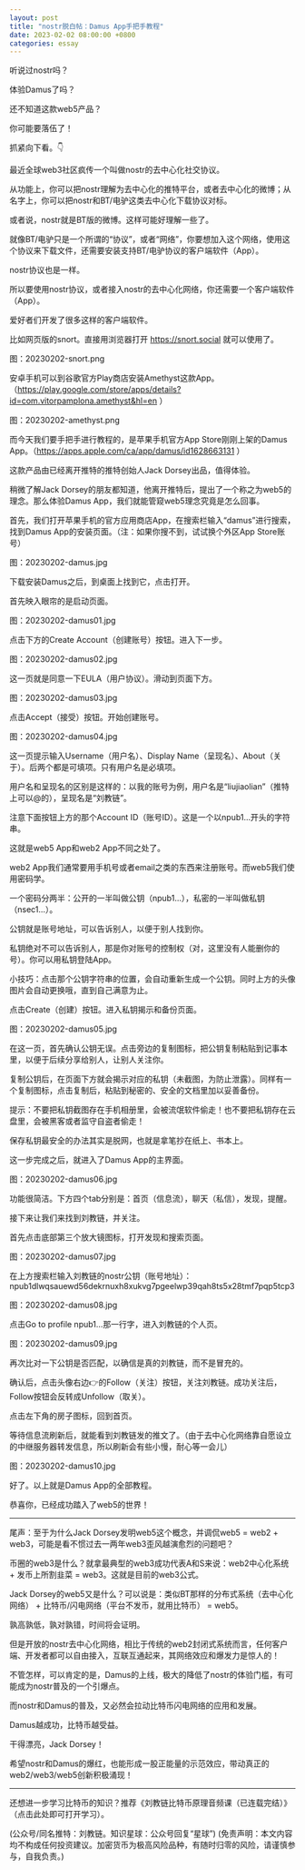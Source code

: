 ```yaml
---
layout: post
title: "nostr脱白帖：Damus App手把手教程"
date: 2023-02-02 08:00:00 +0800
categories: essay
---
```


听说过nostr吗？

体验Damus了吗？

还不知道这款web5产品？

你可能要落伍了！

抓紧向下看。👇

最近全球web3社区疯传一个叫做nostr的去中心化社交协议。

从功能上，你可以把nostr理解为去中心化的推特平台，或者去中心化的微博；从名字上，你可以把nostr和BT/电驴这类去中心化下载协议对标。

或者说，nostr就是BT版的微博。这样可能好理解一些了。

就像BT/电驴只是一个所谓的“协议”，或者“网络”，你要想加入这个网络，使用这个协议来下载文件，还需要安装支持BT/电驴协议的客户端软件（App）。

nostr协议也是一样。

所以要使用nostr协议，或者接入nostr的去中心化网络，你还需要一个客户端软件（App）。

爱好者们开发了很多这样的客户端软件。

比如网页版的snort。直接用浏览器打开 https://snort.social 就可以使用了。

图：20230202-snort.png

安卓手机可以到谷歌官方Play商店安装Amethyst这款App。（https://play.google.com/store/apps/details?id=com.vitorpamplona.amethyst&hl=en ）

图：20230202-amethyst.png

而今天我们要手把手进行教程的，是苹果手机官方App Store刚刚上架的Damus App。（https://apps.apple.com/ca/app/damus/id1628663131 ）

这款产品由已经离开推特的推特创始人Jack Dorsey出品，值得体验。

稍微了解Jack Dorsey的朋友都知道，他离开推特后，提出了一个称之为web5的理念。那么体验Damus App，我们就能管窥web5理念究竟是怎么回事。

首先，我们打开苹果手机的官方应用商店App，在搜索栏输入“damus”进行搜索，找到Damus App的安装页面。（注：如果你搜不到，试试换个外区App Store账号）

图：20230202-damus.jpg

下载安装Damus之后，到桌面上找到它，点击打开。

首先映入眼帘的是启动页面。

图：20230202-damus01.jpg

点击下方的Create Account（创建账号）按钮。进入下一步。

图：20230202-damus02.jpg

这一页就是同意一下EULA（用户协议）。滑动到页面下方。

图：20230202-damus03.jpg

点击Accept（接受）按钮。开始创建账号。

图：20230202-damus04.jpg

这一页提示输入Username（用户名）、Display Name（呈现名）、About（关于）。后两个都是可填项。只有用户名是必填项。

用户名和呈现名的区别是这样的：以我的账号为例，用户名是“liujiaolian”（推特上可以@的），呈现名是“刘教链”。

注意下面按钮上方的那个Account ID（账号ID）。这是一个以npub1...开头的字符串。

这就是web5 App和web2 App不同之处了。

web2 App我们通常要用手机号或者email之类的东西来注册账号。而web5我们使用密码学。

一个密码分两半：公开的一半叫做公钥（npub1...），私密的一半叫做私钥（nsec1...）。

公钥就是账号地址，可以告诉别人，以便于别人找到你。

私钥绝对不可以告诉别人，那是你对账号的控制权（对，这里没有人能删你的号）。你可以用私钥登陆App。

小技巧：点击那个公钥字符串的位置，会自动重新生成一个公钥。同时上方的头像图片会自动更换哦，直到自己满意为止。

点击Create（创建）按钮。进入私钥揭示和备份页面。

图：20230202-damus05.jpg

在这一页，首先确认公钥无误。点击旁边的复制图标，把公钥复制粘贴到记事本里，以便于后续分享给别人，让别人关注你。

复制公钥后，在页面下方就会揭示对应的私钥（未截图，为防止泄露）。同样有一个复制图标，点击复制后，粘贴到秘密的、安全的文档里加以妥善备份。

提示：不要把私钥截图存在手机相册里，会被流氓软件偷走！也不要把私钥存在云盘里，会被黑客或者监守自盗者偷走！

保存私钥最安全的办法其实是脱网，也就是拿笔抄在纸上、书本上。

这一步完成之后，就进入了Damus App的主界面。

图：20230202-damus06.jpg

功能很简洁。下方四个tab分别是：首页（信息流），聊天（私信），发现，提醒。

接下来让我们来找到刘教链，并关注。

首先点击底部第三个放大镜图标，打开发现和搜索页面。

图：20230202-damus07.jpg

在上方搜索栏输入刘教链的nostr公钥（账号地址）： npub1dlwqsauewd56dekrnuxh8xukvg7pgeelwp39qah8ts5x28tmf7pqp5tcp3 

图：20230202-damus08.jpg

点击Go to profile npub1...那一行字，进入刘教链的个人页。

图：20230202-damus09.jpg

再次比对一下公钥是否匹配，以确信是真的刘教链，而不是冒充的。

确认后，点击头像右边👉的Follow（关注）按钮，关注刘教链。成功关注后，Follow按钮会反转成Unfollow（取关）。

点击左下角的房子图标，回到首页。

等待信息流刷新后，就能看到刘教链发的推文了。（由于去中心化网络靠自愿设立的中继服务器转发信息，所以刷新会有些小慢，耐心等一会儿）

图：20230202-damus10.jpg

好了。以上就是Damus App的全部教程。

恭喜你，已经成功踏入了web5的世界！

* * *

尾声：至于为什么Jack Dorsey发明web5这个概念，并调侃web5 = web2 + web3，可能是看不惯过去一两年web3歪风越演愈烈的问题吧？

币圈的web3是什么？就拿最典型的web3成功代表A和S来说：web2中心化系统 + 发币上所割韭菜 = web3。这就是目前的web3公式。

Jack Dorsey的web5又是什么？可以说是：类似BT那样的分布式系统（去中心化网络） + 比特币/闪电网络（平台不发币，就用比特币） = web5。

孰高孰低，孰对孰错，时间将会证明。

但是开放的nostr去中心化网络，相比于传统的web2封闭式系统而言，任何客户端、开发者都可以自由接入，互联互通起来，其网络效应和爆发力是惊人的！

不管怎样，可以肯定的是，Damus的上线，极大的降低了nostr的体验门槛，有可能成为nostr普及的一个引爆点。

而nostr和Damus的普及，又必然会拉动比特币闪电网络的应用和发展。

Damus越成功，比特币越受益。

干得漂亮，Jack Dorsey！

希望nostr和Damus的爆红，也能形成一股正能量的示范效应，带动真正的web2/web3/web5创新积极涌现！

* * *

还想进一步学习比特币的知识？推荐《刘教链比特币原理音频课（已连载完结）》（点击此处即可打开学习）。

(公众号/同名推特：刘教链。知识星球：公众号回复“星球”)
(免责声明：本文内容均不构成任何投资建议。加密货币为极高风险品种，有随时归零的风险，请谨慎参与，自我负责。)
